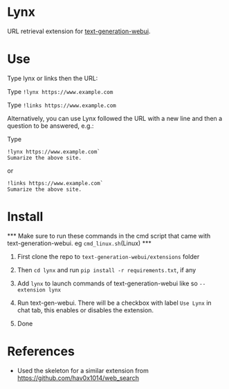 # Lynx

 URL retrieval extension for [text-generation-webui](https://github.com/oobabooga/text-generation-webui).

# Use

 Type lynx or links then the URL:

 Type ```!lynx https://www.example.com```

 Type ```!links https://www.example.com```

  Alternatively, you can use Lynx followed the URL with a new line and then a question to be answered, e.g.:

 Type
 ```
 !lynx https://www.example.com`
 Sumarize the above site.
 ```
or

 ```
 !links https://www.example.com`
 Sumarize the above site.
 ```
 
# Install

*** Make sure to run these commands in the cmd script that came with text-generation-webui. eg ```cmd_linux.sh```(Linux) ***

1. First clone the repo to ```text-generation-webui/extensions``` folder

2. Then ```cd lynx``` and run ```pip install -r requirements.txt```, if any

3. Add ```lynx``` to launch commands of text-generation-webui
   like so ```--extension lynx```

4. Run text-gen-webui. There will be a checkbox with label ```Use Lynx``` in chat tab, this enables or disables the extension.

5. Done

# References
- Used the skeleton for a similar extension from https://github.com/hav0x1014/web_search

